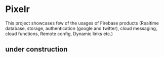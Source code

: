 # Pixelr
This project showcases few of the usages of Firebase products (Realtime database, storage, authentication (google and twitter), cloud messaging, cloud functions, Remote config, Dynamic links etc.)

## under construction
